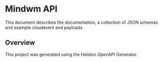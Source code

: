 # Mindwm API

This document describes the documentation, a collection of JSON schemas and example cloudevent and payloads


## Overview
This project was generated using the Helidon OpenAPI Generator.
